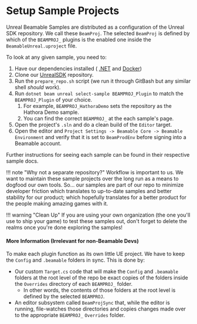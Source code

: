# Setup Sample Projects
Unreal Beamable Samples are distributed as a configuration of the Unreal SDK repository. We call these `BeamProj`. The selected `BeamProj` is defined by which of the `BEAMPROJ_` plugins is the enabled one inside the `BeamableUnreal.uproject` file.

To look at any given sample, you need to:

1. Have our dependencies installed ( [.NET](https://dotnet.microsoft.com/en-us/download/dotnet/8.0) and [Docker](https://www.docker.com/products/docker-desktop/))
2. Clone our [UnrealSDK](https://github.com/beamable/UnrealSDK) repository.
3. Run the `prepare_repo.sh` script (we run it through GitBash but any similar shell *should* work).
4. Run `dotnet beam unreal select-sample BEAMPROJ_Plugin` to match the `BEAMPROJ_Plugin` of your choice. 
      1. For example, `BEAMPROJ_HathoraDemo` sets the repository as the Hathora Demo sample.
      2. You can find the correct `BEAMPROJ_` at the each sample's page.
5. Open the project's `.sln` and do a clean build of the `Editor` target.
6. Open the editor and `Project Settings -> Beamable Core -> Beamable Environment` and verify that it is set to `BeamProdEnv` before signing into a Beamable account.

Further instructions for seeing each sample can be found in their respective sample docs.

!!! note "Why not a separate repository?"
	Workflow is important to us. We want to maintain these sample projects over the long run as a means to dogfood our own tools. So... our samples are part of our repo to minimize developer friction which translates to up-to-date samples and better stability for our product; which hopefully translates for a better product for the people making amazing games with it.

!!! warning "Clean Up"
	If you are using your own organization (the one you'll use to ship your game) to test these samples out, don't forget to delete the realms once you're done exploring the samples!

#### More Information (Irrelevant for non-Beamable Devs)
To make each plugin function as its own little UE project. We have to keep the `Config` and `.beamable` folders in sync. This is done by:

- Our custom `Target.cs` code that will make the `Config` and `.beamable` folders at the root level of the repo be exact copies of the folders inside the `Overrides` directory of each `BEAMPROJ_` folder.
	- In other words, the contents of those folders at the root level is defined by the selected `BEAMPROJ`.
- An editor subsystem called `BeamProjSync` that, while the editor is running, file-watches those directories and copies changes made over to the appropriate `BEAMPROJ_` `Overrides` folder.